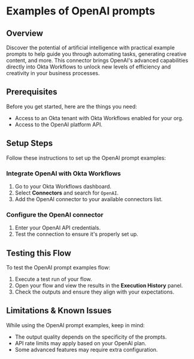 # Examples of OpenAI prompts

## Overview

Discover the potential of artificial intelligence with practical example prompts to help guide you through automating tasks, generating creative content, and more. This connector brings OpenAI's advanced capabilities directly into Okta Workflows to unlock new levels of efficiency and creativity in your business processes.

## Prerequisites

Before you get started, here are the things you need:

- Access to an Okta tenant with Okta Workflows enabled for your org.
- Access to the OpenAI platform API.

## Setup Steps

Follow these instructions to set up the OpenAI prompt examples:

### Integrate OpenAI with Okta Workflows
   1. Go to your Okta Workflows dashboard.
   2. Select **Connectors** and search for `OpenAI`.
   3. Add the OpenAI connector to your available connectors list.

### Configure the OpenAI connector
   1. Enter your OpenAI API credentials.
   2. Test the connection to ensure it's properly set up.

## Testing this Flow

To test the OpenAI prompt examples flow:

1. Execute a test run of your flow.
2. Open your flow and view the results in the **Execution History** panel.
3. Check the outputs and ensure they align with your expectations.

## Limitations & Known Issues

While using the OpenAI prompt examples, keep in mind:
- The output quality depends on the specificity of the prompts.
- API rate limits may apply based on your OpenAI plan.
- Some advanced features may require extra configuration.

